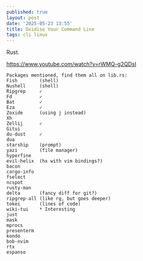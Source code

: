 ```yaml
---
published: true
layout: post
date: '2025-05-23 13:55'
title: Oxidise Your Command Line
tags: cli linux 
---
```

Rust.

<https://www.youtube.com/watch?v=rWMQ-g2QDsI>

    Packages mentioned, find them all on lib.rs:
    Fish        (shell)
    Nushell     (shell)
    Ripgrep     ✓
    Fd          ✓
    Bat         ✓
    Eza         ✓
    Zoxide      (using j instead)
    Xh
    Zellij      ✓
    Gitui
    du-dust     ✓
    dua
    starship    (prompt)
    yazi        (file manager)
    hyperfine
    evil-helix  (hx with vim bindings?)
    bacon
    cargo-info
    fselect
    ncspot
    rusty-man
    delta       (fancy diff for git?)
    ripgrep-all (like rg, but goes deeper)
    tokei       (lines of code)
    wiki-tui    * Interesting
    just
    mask
    mprocs
    presenterm
    kondo
    bob-nvim
    rtx
    espanso
